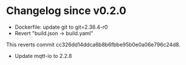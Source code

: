 # Changelog since v0.2.0
- Dockerfile: update git to git=2.36.4-r0 
- Revert "build.json -> build.yaml"

This reverts commit cc326dd14ddca6b8b6fbbe95b0e0a06e796c24d8. 
- Update mqtt-io to 2.2.8 
